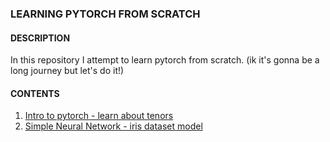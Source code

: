 ### LEARNING PYTORCH FROM SCRATCH
#### DESCRIPTION 
In this repository I attempt to learn pytorch from scratch. (ik it's gonna be a long journey but let's do it!)
#### CONTENTS
1. [Intro to pytorch - learn about tenors](./Intro_to_pytorch.ipynb)
2. [Simple Neural Network - iris dataset model](./Simple_NeuralNetwork.ipynb)

